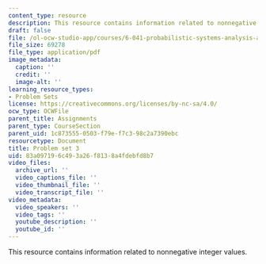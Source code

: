 ```yaml
---
content_type: resource
description: This resource contains information related to nonnegative integer values.
draft: false
file: /ol-ocw-studio-app/courses/6-041-probabilistic-systems-analysis-and-applied-probability-fall-2010/83a097196c493a26f8138a4fdebfd8b7_MIT6_041F10_assn03.pdf
file_size: 69278
file_type: application/pdf
image_metadata:
  caption: ''
  credit: ''
  image-alt: ''
learning_resource_types:
- Problem Sets
license: https://creativecommons.org/licenses/by-nc-sa/4.0/
ocw_type: OCWFile
parent_title: Assignments
parent_type: CourseSection
parent_uid: 1c873555-0503-f79e-f7c3-98c2a7390ebc
resourcetype: Document
title: Problem set 3
uid: 83a09719-6c49-3a26-f813-8a4fdebfd8b7
video_files:
  archive_url: ''
  video_captions_file: ''
  video_thumbnail_file: ''
  video_transcript_file: ''
video_metadata:
  video_speakers: ''
  video_tags: ''
  youtube_description: ''
  youtube_id: ''
---
```

This resource contains information related to nonnegative integer values.